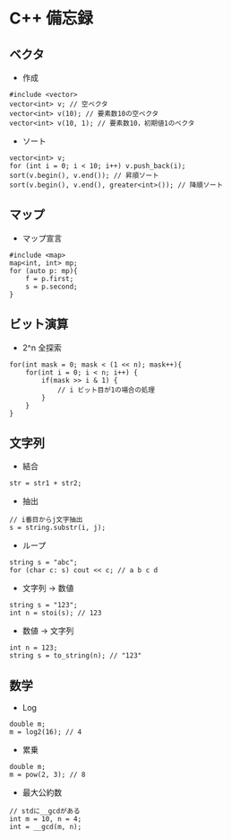 # C++ 備忘録

## ベクタ
* 作成
```c++:
#include <vector>
vector<int> v; // 空ベクタ
vector<int> v(10); // 要素数10の空ベクタ
vector<int> v(10, 1); // 要素数10，初期値1のベクタ
```

* ソート
```c++:
vector<int> v;
for (int i = 0; i < 10; i++) v.push_back(i);
sort(v.begin(), v.end()); // 昇順ソート
sort(v.begin(), v.end(), greater<int>()); // 降順ソート
```


## マップ
* マップ宣言
```c++:
#include <map>
map<int, int> mp;
for (auto p: mp){
    f = p.first;
    s = p.second;
}
```

## ビット演算
* 2^n 全探索
```c++:
for(int mask = 0; mask < (1 << n); mask++){
    for(int i = 0; i < n; i++) {
        if(mask >> i & 1) {
            // i ビット目が1の場合の処理
        }
    }
}
```

## 文字列

* 結合 
```c++:
str = str1 + str2;
```

* 抽出
```c++:
// i番目からj文字抽出
s = string.substr(i, j);
```

* ループ
```c++:
string s = "abc";
for (char c: s) cout << c; // a b c d
```

* 文字列 → 数値
```c++:
string s = "123";
int n = stoi(s); // 123
```

* 数値 → 文字列
```c++:
int n = 123;
string s = to_string(n); // "123"
```


## 数学

* Log
```c++:
double m;
m = log2(16); // 4
```

* 累乗
```c++:
double m;
m = pow(2, 3); // 8
```

* 最大公約数
```c++;
// stdに__gcdがある
int m = 10, n = 4;
int = __gcd(m, n);
```

